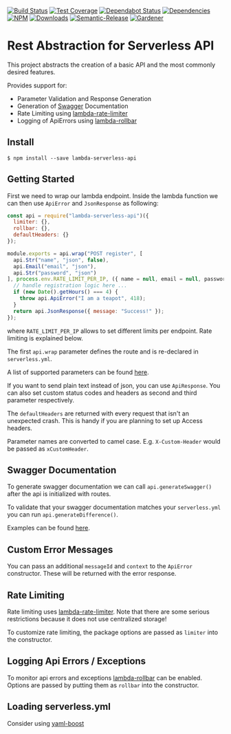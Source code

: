 [![Build Status](https://circleci.com/gh/blackflux/lambda-serverless-api.png?style=shield)](https://circleci.com/gh/blackflux/lambda-serverless-api)
[![Test Coverage](https://img.shields.io/coveralls/blackflux/lambda-serverless-api/master.svg)](https://coveralls.io/github/blackflux/lambda-serverless-api?branch=master)
[![Dependabot Status](https://api.dependabot.com/badges/status?host=github&repo=blackflux/lambda-serverless-api)](https://dependabot.com)
[![Dependencies](https://david-dm.org/blackflux/lambda-serverless-api/status.svg)](https://david-dm.org/blackflux/lambda-serverless-api)
[![NPM](https://img.shields.io/npm/v/lambda-serverless-api.svg)](https://www.npmjs.com/package/lambda-serverless-api)
[![Downloads](https://img.shields.io/npm/dt/lambda-serverless-api.svg)](https://www.npmjs.com/package/lambda-serverless-api)
[![Semantic-Release](https://github.com/blackflux/js-gardener/blob/master/assets/icons/semver.svg)](https://github.com/semantic-release/semantic-release)
[![Gardener](https://github.com/blackflux/js-gardener/blob/master/assets/badge.svg)](https://github.com/blackflux/js-gardener)

# Rest Abstraction for Serverless API 

This project abstracts the creation of a basic API and the most commonly desired features.

Provides support for:

- Parameter Validation and Response Generation
- Generation of [Swagger](https://swagger.io/) Documentation
- Rate Limiting using [lambda-rate-limiter](https://github.com/blackflux/lambda-rate-limiter)
- Logging of ApiErrors using [lambda-rollbar](https://github.com/blackflux/lambda-rollbar)

## Install

    $ npm install --save lambda-serverless-api

## Getting Started

First we need to wrap our lambda endpoint. Inside the lambda function we can then use `ApiError` and `JsonResponse` as following:

<!-- eslint-disable import/no-unresolved -->
```js
const api = require("lambda-serverless-api")({
  limiter: {},
  rollbar: {},
  defaultHeaders: {}
});

module.exports = api.wrap("POST register", [
  api.Str("name", "json", false),
  api.Email("email", "json"),
  api.Str("password", "json")
], process.env.RATE_LIMIT_PER_IP, ({ name = null, email = null, password = null }, context, rb, event) => {
  // handle registration logic here ...
  if (new Date().getHours() === 4) {
    throw api.ApiError("I am a teapot", 418);
  }
  return api.JsonResponse({ message: "Success!" });
});

```
where `RATE_LIMIT_PER_IP` allows to set different limits per endpoint. Rate limiting is explained below.

The first `api.wrap` parameter defines the route and is re-declared in `serverless.yml`. 

A list of supported parameters can be found [here](lib/param.js).

If you want to send plain text instead of json, you can use `ApiResponse`. You can also set custom status codes and headers as second and third parameter respectively.

The `defaultHeaders` are returned with every request that isn't an unexpected crash. This is handy if you are planning to set up Access headers.

Parameter names are converted to camel case. E.g. `X-Custom-Header` would be passed as `xCustomHeader`.

## Swagger Documentation

To generate swagger documentation we can call `api.generateSwagger()` after the api is initialized with routes.

To validate that your swagger documentation matches your `serverless.yml` you can run `api.generateDifference()`.

Examples can be found [here](test/test_swagger.js).

## Custom Error Messages

You can pass an additional `messageId` and `context` to the `ApiError` constructor.
These will be returned with the error response.

## Rate Limiting

Rate limiting uses [lambda-rate-limiter](https://github.com/blackflux/lambda-rate-limiter). Note that there are some serious restrictions because it does not use centralized storage!

To customize rate limiting, the package options are passed as `limiter` into the constructor.

## Logging Api Errors / Exceptions

To monitor api errors and exceptions [lambda-rollbar](https://github.com/blackflux/lambda-rollbar) can be enabled. Options are passed by putting them as `rollbar` into the constructor.

## Loading serverless.yml

Consider using [yaml-boost](https://github.com/blackflux/yaml-boost)
